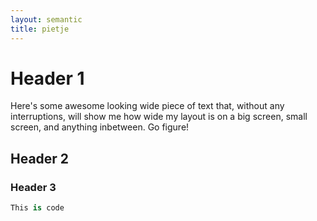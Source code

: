 ```yaml
---
layout: semantic
title: pietje
---
```


# Header 1

Here's some awesome looking wide piece of text that, without any interruptions, will show me how wide my layout is on a big screen, small screen, and anything inbetween. Go figure! 

## Header 2

### Header 3

~~~ csharp
This is code
~~~
